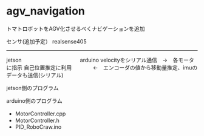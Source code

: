 # agv_navigation 
トマトロボットをAGV化させるべくナビゲーションを追加 

センサ(追加予定） 
realsense405 


--- 

jetson　　　　　　　　　　　arduino 
velocityをシリアル通信　→　各モータに指示 
自己位置推定に利用　　　　←　エンコーダの値から移動量推定、imuのデータも送信(シリアル) 

jetson側のプログラム 

arduino側のプログラム 
- MotorController.cpp 　
- MotorController.h 
- PID_RoboCraw.ino 
